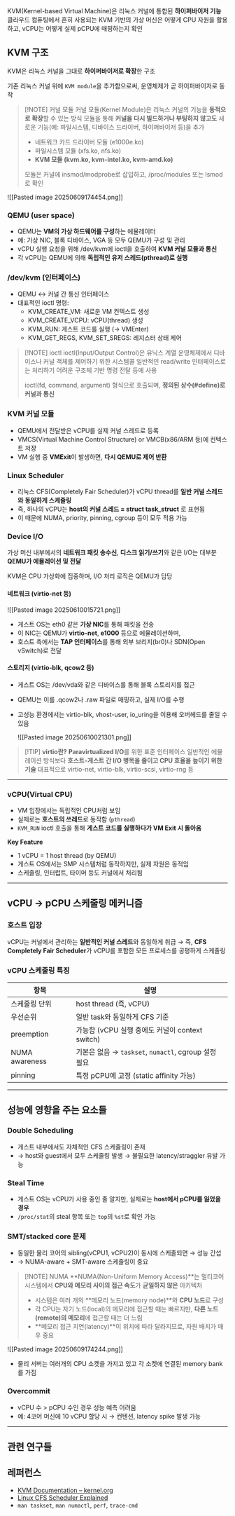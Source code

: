 

KVM(Kernel-based Virtual Machine)은 리눅스 커널에 통합된 **하이퍼바이저 기능**
클라우드 컴퓨팅에서 흔히 사용되는 KVM 기반의 가상 머신은 어떻게 CPU 자원을 활용하고, vCPU는 어떻게 실제 pCPU에 매핑하는지 확인

## KVM 구조 

KVM은 리눅스 커널을 그대로 **하이퍼바이저로 확장**한 구조

기존 리눅스 커널 위에 `KVM module`을 추가함으로써, 운영체제가 곧 하이퍼바이저로 동작

> [!NOTE] 커널 모듈
> 커널 모듈(Kernel Module)은 리눅스 커널의 기능을 **동적으로 확장**할 수 있는 방식
> 모듈을 통해 **커널을 다시 빌드하거나 부팅하지 않고도** 새로운 기능(예: 파일시스템, 디바이스 드라이버, 하이퍼바이저 등)을 추가
>   
> - 네트워크 카드 드라이버 모듈 (e1000e.ko)
> - 파일시스템 모듈 (xfs.ko, nfs.ko)
> - **KVM 모듈 (kvm.ko, kvm-intel.ko, kvm-amd.ko)**
> 
> 모듈은 커널에 insmod/modprobe로 삽입하고, /proc/modules 또는 lsmod로 확인
    

![[Pasted image 20250609174454.png]]

### QEMU (user space)

- QEMU는 **VM의 가상 하드웨어를 구성**하는 에뮬레이터
- 예: 가상 NIC, 블록 디바이스, VGA 등 모두 QEMU가 구성 및 관리
- vCPU 실행 요청을 위해 /dev/kvm에 ioctl을 호출하여 **KVM 커널 모듈과 통신**
- 각 vCPU는 QEMU에 의해 **독립적인 유저 스레드(pthread)로 실행**


### /dev/kvm (인터페이스)

- QEMU ↔ 커널 간 통신 인터페이스
- 대표적인 ioctl 명령:
    - KVM_CREATE_VM: 새로운 VM 컨텍스트 생성
    - KVM_CREATE_VCPU: vCPU(thread) 생성
    - KVM_RUN: 게스트 코드를 실행 (→ VMEnter)
    - KVM_GET_REGS, KVM_SET_SREGS: 레지스터 상태 제어

> [!NOTE] ioctl
> ioctl(Input/Output Control)은 유닉스 계열 운영체제에서 디바이스나 커널 객체를 제어하기 위한 시스템콜
> 일반적인 read/write 인터페이스로는 처리하기 어려운 구조체 기반 명령 전달 등에 사용
> 
> ioctl(fd, command, argument) 형식으로 호출되며, **정의된 상수(#define)로 커널과 통신**
### KVM 커널 모듈

- QEMU에서 전달받은 vCPU를 실제 커널 스레드로 등록
- VMCS(Virtual Machine Control Structure) or VMCB(x86/ARM 등)에 컨텍스트 저장
- VM 실행 중 **VMExit**이 발생하면, **다시 QEMU로 제어 반환**  

### Linux Scheduler

- 리눅스 CFS(Completely Fair Scheduler)가 vCPU thread를 **일반 커널 스레드와 동일하게 스케줄링**
- 즉, 하나의 vCPU는 **host의 커널 스레드 = struct task_struct** 로 표현됨
- 이 때문에 NUMA, priority, pinning, cgroup 등이 모두 적용 가능

### Device I/O

가상 머신 내부에서의 **네트워크 패킷 송수신**, **디스크 읽기/쓰기**와 같은 I/O는 대부분 **QEMU가 에뮬레이션 및 전달**

KVM은 CPU 가상화에 집중하며, I/O 처리 로직은 QEMU가 담당

  

#### 네트워크 (virtio-net 등)

![[Pasted image 20250610015721.png]]

- 게스트 OS는 eth0 같은 **가상 NIC**를 통해 패킷을 전송
- 이 NIC는 QEMU가 **virtio-net**, **e1000** 등으로 에뮬레이션하며,
- 호스트 측에서는 **TAP 인터페이스**를 통해 외부 브리지(br0)나 SDN(Open vSwitch)로 전달


#### 스토리지 (virtio-blk, qcow2 등)

- 게스트 OS는 /dev/vda와 같은 디바이스를 통해 블록 스토리지를 접근
- QEMU는 이를 .qcow2나 .raw 파일로 매핑하고, 실제 I/O를 수행
- 고성능 환경에서는 virtio-blk, vhost-user, io_uring을 이용해 오버헤드를 줄일 수 있음
    

  ![[Pasted image 20250610021301.png]]

> [!TIP] **virtio란?**
> **Paravirtualized I/O**를 위한 표준 인터페이스
> 일반적인 에뮬레이션 방식보다 **호스트-게스트 간 I/O 병목을 줄이고 CPU 효율을 높이기 위한 기술**
> 대표적으로 virtio-net, virtio-blk, virtio-scsi, virtio-rng 등

---

### vCPU(Virtual CPU)
- VM 입장에서는 독립적인 CPU처럼 보임
- 실제로는 **호스트의 쓰레드**로 동작함 (`pthread`)
- `KVM_RUN` ioctl 호출을 통해 **게스트 코드를 실행하다가 VM Exit 시 돌아옴**

**Key Feature**
- 1 vCPU = 1 host thread (by QEMU)
- 게스트 OS에서는 SMP 시스템처럼 동작하지만, 실제 자원은 동적임
- 스케줄링, 인터럽트, 타이머 등도 커널에서 처리됨

---

## vCPU → pCPU 스케줄링 메커니즘

### 호스트 입장
vCPU는 커널에서 관리하는 **일반적인 커널 스레드**와 동일하게 취급
→ 즉, **CFS Completely Fair Scheduler**가 vCPU를 포함한 모든 프로세스를 공평하게 스케줄링

### vCPU 스케줄링 특징

| 항목 | 설명 |
|------|------|
| 스케줄링 단위 | host thread (즉, vCPU) |
| 우선순위 | 일반 task와 동일하게 CFS 기준 |
| preemption | 가능함 (vCPU 실행 중에도 커널이 context switch) |
| NUMA awareness | 기본은 없음 → `taskset`, `numactl`, cgroup 설정 필요 |
| pinning | 특정 pCPU에 고정 (static affinity 가능) |

---

## 성능에 영향을 주는 요소들

### Double Scheduling
- 게스트 내부에서도 자체적인 CFS 스케줄링이 존재
- → host와 guest에서 모두 스케줄링 발생 → 불필요한 latency/straggler 유발 가능

### Steal Time
- 게스트 OS는 vCPU가 사용 중인 줄 알지만, 실제로는 **host에서 pCPU를 잃었을 경우**
- `/proc/stat`의 steal 항목 또는 `top`의 `%st`로 확인 가능

### SMT/stacked core 문제
- 동일한 물리 코어의 sibling(vCPU1, vCPU2)이 동시에 스케줄되면 → 성능 간섭
- → NUMA-aware + SMT-aware 스케줄링이 중요

> [!NOTE] NUMA
> **NUMA(Non-Uniform Memory Access)**는 멀티코어 시스템에서 **CPU와 메모리 사이의 접근 속도**가 **균일하지 않은** 아키텍처
> - 시스템은 여러 개의 **메모리 노드(memory node)**와 **CPU 노드**로 구성
> - 각 CPU는 자기 노드(local)의 메모리에 접근할 때는 빠르지만, **다른 노드(remote)의 메모리**에 접근할 때는 더 느림
> - **메모리 접근 지연(latency)**이 위치에 따라 달라지므로, 자원 배치가 매우 중요
    
![[Pasted image 20250609174244.png]]
- 물리 서버는 여러개의 CPU 소켓을 가지고 있고 각 소켓에 연결된 memory bank를 가짐

### Overcommit
- vCPU 수 > pCPU 수인 경우 성능 예측 어려움
- 예: 4코어 머신에 10 vCPU 할당 시 → 컨텐션, latency spike 발생 가능

---
## 관련 연구들



## 레퍼런스

- [KVM Documentation – kernel.org](https://www.kernel.org/doc/html/latest/virt/kvm/index.html)
- [Linux CFS Scheduler Explained](https://www.kernel.org/doc/Documentation/scheduler/sched-design-CFS.txt)
- `man taskset`, `man numactl`, `perf`, `trace-cmd`
